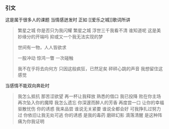 ### 引文
这是属于很多人的课题
当情感迸发时
正如
[[爱乐之城]]歌词所讲

> 繁星之城
> 你是否只为我闪耀
> 繁星之城
> 浮世三千我看不清
> 谁知道呢
> 这是美妙缘分的开端吗
> 抑或又一个我无法实现的梦
> 
> 世间有一物，人人皆欲求
> 
> 一股冲动
> 惊鸿一瞥
> 一次碰触
> 
> 我不在乎将去向何方
> 只因这般疯狂，已然足矣
> 砰砰心跳的声音
> 我想留住这感觉

当感情不能双向奔赴时

> 我怎么抵抗
> 那苦涩欲望
> 再一杯让我释放
> 熟悉的借口
> 我已投降
> 败在你主场
> 再次坠入你的魔障
> 我怎么遗忘
> 你深邃而醉人的芳香
> 再度尝一口
> 让你的幸福驱散忧伤
> 你的诱惑
> 我来品尝
> 谁说无关紧要
> 谁说全都会好
> 可我挣扎过努力过
> 你依旧让我无处可逃
> 你的诱惑
> 是我的毒药
> 磨碎幻影
> 滴落清醒
> 是这种阵痛为你我证明






